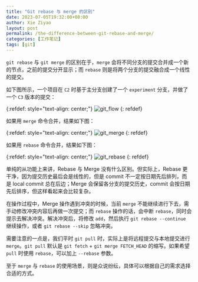 ```yaml
---
title: "Git rebase 与 merge 的区别"
date: 2023-07-05T19:32:00+08:00
author: Xie Ziyao
layout: post
permalink: /the-difference-between-git-rebase-and-merge/
categories: [工作笔记]
tags: [git]
---
```


`git rebase` 与 `git merge` 的区别在于，`merge` 会将不同分支的提交合并成一个新的节点，之前的提交分开显示；而 `rebase` 则是将两个分支的提交融合成一个线性的提交。

如下图所示，一个项目在 `C2` 时基于主分支创建了一个 `experiment` 分支，并做了一个 `C3` 版本的提交：

{:refdef: style="text-align: center;"}
![git_flow](https://f005.backblazeb2.com/file/wml5yw8gwgll/20230705/git_flow.jpg)
{: refdef}

如果用 `merge` 命令合并，结果如下图：

{:refdef: style="text-align: center;"}
![git_merge](https://f005.backblazeb2.com/file/wml5yw8gwgll/20230705/git_merge.jpg)
{: refdef}

如果用 `rebase` 命令合并，结果如下图：

{:refdef: style="text-align: center;"}
![git_rebase](https://f005.backblazeb2.com/file/wml5yw8gwgll/20230705/git_rebase.jpg)
{: refdef}

单纯的从功能上来讲，Rebase 与 Merge 没有什么区别。但实际上，Rebase 更干净，因为提交历史最后会是线性的，但是 commit 不一定按日期先后排列，而是 local commit 总在后边；Merge 会保留各分支的提交历史，commit 会按日期先后排序，但这样看起来会比较复杂。

在操作过程中，Merge 操作遇到冲突的时候，当前 `merge` 不能继续进行下去，需手动修改冲突内容后再做一次提交；而 `rebase` 操作的话，会中断 `rebase`，同时会提示去解决冲突。解决冲突后，将修改 `add`，然后执行 `git rebase --continue` 继续操作，或者 `git rebase --skip` 忽略冲突。

需要注意的一点是，我们平时 `git pull` 时，实际上是将远程提交与本地提交进行 `merge`。`git pull` 默认是 `git fetch` + `git merge FETCH_HEAD` 的缩写。如果希望 `pull` 时使用 `rebase`，可以加上 `--rebase` 参数。

至于 `merge` 与 `rebase` 的使用场景，则是众说纷纭，具体可以根据自己的需求选择合适的方式。
